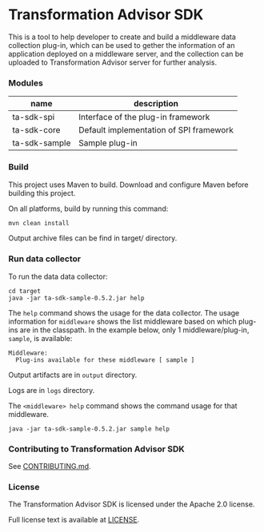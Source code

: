 # Transformation Advisor SDK

This is a tool to help developer to create and build a middleware data collection plug-in, which can be used to gether the information of an application deployed on a middleware server,  and the collection can be uploaded to Transformation Advisor server for further analysis.

### Modules

name| description
--- | ---
ta-sdk-spi | Interface of the plug-in framework
ta-sdk-core | Default implementation of SPI framework
ta-sdk-sample | Sample plug-in

### Build
This project uses Maven to build. Download and configure Maven before building this project.

On all platforms, build by running this command:
```bash
mvn clean install
```
Output archive files can be find in target/ directory.

### Run data collector
To run the data data collector:
```
cd target
java -jar ta-sdk-sample-0.5.2.jar help
```

The `help` command shows the usage for the data collector. The usage information for `middleware` shows the list
middleware based on which plug-ins are in the classpath. In the example below, only 1 middleware/plug-in, `sample`, 
is available:
```
Middleware:
  Plug-ins available for these middleware [ sample ]
```

Output artifacts are in `output` directory.

Logs are in `logs` directory.

The `<middleware> help` command shows the command usage for that middleware.
```
java -jar ta-sdk-sample-0.5.2.jar sample help
```

### Contributing to Transformation Advisor SDK
See [CONTRIBUTING.md](CONTRIBUTING.md).

### License
The Transformation Advisor SDK is licensed under the Apache 2.0 license. 

Full license text is available at [LICENSE](./LICENSE).

